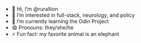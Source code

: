 - 👋 Hi, I’m @rurallion
- 👀 I’m interested in full-stack, neurology, and policy
- 🌱 I’m currently learning the Odin Project
- 😄 Pronouns: they/she/he
- ⚡ Fun fact: my favorite animal is an elephant 

<!---
rurallion/rurallion is a ✨ special ✨ repository because its `README.md` (this file) appears on your GitHub profile.
You can click the Preview link to take a look at your changes.
--->
